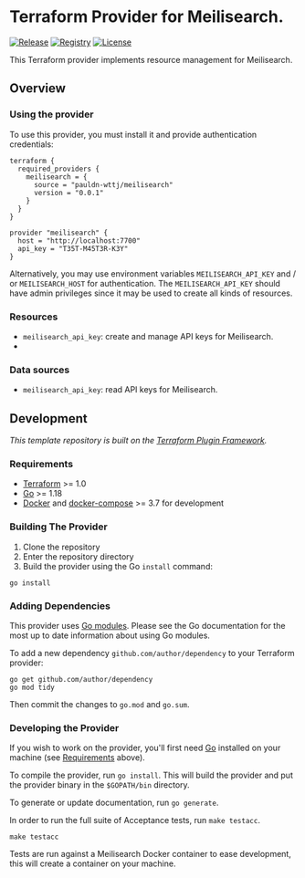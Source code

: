 # Terraform Provider for Meilisearch.

[![Release](https://img.shields.io/github/v/release/project0/terraform-provider-podman)](https://github.com/project0/terraform-provider-podman/releases)
[![Registry](https://img.shields.io/badge/registry-doc%40latest-lightgrey?logo=terraform)](https://registry.terraform.io/providers/pauldn-wttj/meilisearch/latest/docs)
[![License](https://img.shields.io/badge/license-Mozilla-blue.svg)](https://github.com/project0/terraform-provider-podman/blob/main/LICENSE)

This Terraform provider implements resource management for Meilisearch.

## Overview

### Using the provider

To use this provider, you must install it and provide authentication credentials:

```hcl
terraform {
  required_providers {
    meilisearch = {
      source = "pauldn-wttj/meilisearch"
      version = "0.0.1"
    }
  }
}

provider "meilisearch" {
  host = "http://localhost:7700"
  api_key = "T35T-M45T3R-K3Y"
}
```

Alternatively, you may use environment variables `MEILISEARCH_API_KEY` and / or `MEILISEARCH_HOST` for authentication.
The `MEILISEARCH_API_KEY` should have admin privileges since it may be used to create all kinds of resources.

### Resources

- `meilisearch_api_key`: create and manage API keys for Meilisearch.
-
### Data sources

- `meilisearch_api_key`: read API keys for Meilisearch.

## Development

_This template repository is built on the [Terraform Plugin Framework](https://github.com/hashicorp/terraform-plugin-framework)._

### Requirements

- [Terraform](https://www.terraform.io/downloads.html) >= 1.0
- [Go](https://golang.org/doc/install) >= 1.18
- [Docker](https://docs.docker.com/engine/install/) and [docker-compose](https://docs.docker.com/compose/install/) >= 3.7 for development

### Building The Provider

1. Clone the repository
1. Enter the repository directory
1. Build the provider using the Go `install` command:

```shell
go install
```

### Adding Dependencies

This provider uses [Go modules](https://github.com/golang/go/wiki/Modules).
Please see the Go documentation for the most up to date information about using Go modules.

To add a new dependency `github.com/author/dependency` to your Terraform provider:

```shell
go get github.com/author/dependency
go mod tidy
```

Then commit the changes to `go.mod` and `go.sum`.

### Developing the Provider

If you wish to work on the provider, you'll first need [Go](http://www.golang.org) installed on your machine (see [Requirements](#requirements) above).

To compile the provider, run `go install`. This will build the provider and put the provider binary in the `$GOPATH/bin` directory.

To generate or update documentation, run `go generate`.

In order to run the full suite of Acceptance tests, run `make testacc`.

```shell
make testacc
```

Tests are run against a Meilisearch Docker container to ease development, this will create a container on your machine.
